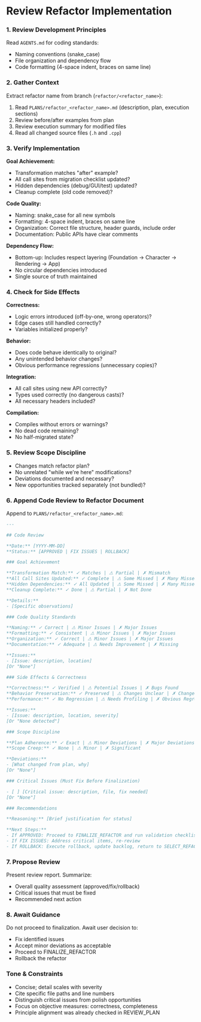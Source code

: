 # Review Refactor Implementation

### 1. Review Development Principles

Read `AGENTS.md` for coding standards:
- Naming conventions (snake_case)
- File organization and dependency flow
- Code formatting (4-space indent, braces on same line)

### 2. Gather Context

Extract refactor name from branch (`refactor/<refactor_name>`):

1. Read `PLANS/refactor_<refactor_name>.md` (description, plan, execution sections)
2. Review before/after examples from plan
3. Review execution summary for modified files
4. Read all changed source files (`.h` and `.cpp`)

### 3. Verify Implementation

**Goal Achievement:**
- Transformation matches "after" example?
- All call sites from migration checklist updated?
- Hidden dependencies (debug/GUI/test) updated?
- Cleanup complete (old code removed)?

**Code Quality:**
- Naming: snake_case for all new symbols
- Formatting: 4-space indent, braces on same line
- Organization: Correct file structure, header guards, include order
- Documentation: Public APIs have clear comments

**Dependency Flow:**
- Bottom-up: Includes respect layering (Foundation → Character → Rendering → App)
- No circular dependencies introduced
- Single source of truth maintained

### 4. Check for Side Effects

**Correctness:**
- Logic errors introduced (off-by-one, wrong operators)?
- Edge cases still handled correctly?
- Variables initialized properly?

**Behavior:**
- Does code behave identically to original?
- Any unintended behavior changes?
- Obvious performance regressions (unnecessary copies)?

**Integration:**
- All call sites using new API correctly?
- Types used correctly (no dangerous casts)?
- All necessary headers included?

**Compilation:**
- Compiles without errors or warnings?
- No dead code remaining?
- No half-migrated state?

### 5. Review Scope Discipline

- Changes match refactor plan?
- No unrelated "while we're here" modifications?
- Deviations documented and necessary?
- New opportunities tracked separately (not bundled)?

### 6. Append Code Review to Refactor Document

Append to `PLANS/refactor_<refactor_name>.md`:

```markdown
---

## Code Review

**Date:** [YYYY-MM-DD]
**Status:** [APPROVED | FIX ISSUES | ROLLBACK]

### Goal Achievement

**Transformation Match:** ✓ Matches | ⚠ Partial | ✗ Mismatch
**All Call Sites Updated:** ✓ Complete | ⚠ Some Missed | ✗ Many Missed
**Hidden Dependencies:** ✓ All Updated | ⚠ Some Missed | ✗ Many Missed
**Cleanup Complete:** ✓ Done | ⚠ Partial | ✗ Not Done

**Details:**
- [Specific observations]

### Code Quality Standards

**Naming:** ✓ Correct | ⚠ Minor Issues | ✗ Major Issues
**Formatting:** ✓ Consistent | ⚠ Minor Issues | ✗ Major Issues
**Organization:** ✓ Correct | ⚠ Minor Issues | ✗ Major Issues
**Documentation:** ✓ Adequate | ⚠ Needs Improvement | ✗ Missing

**Issues:**
- [Issue: description, location]
[Or "None"]

### Side Effects & Correctness

**Correctness:** ✓ Verified | ⚠ Potential Issues | ✗ Bugs Found
**Behavior Preservation:** ✓ Preserved | ⚠ Changes Unclear | ✗ Changed
**Performance:** ✓ No Regression | ⚠ Needs Profiling | ✗ Obvious Regression

**Issues:**
- [Issue: description, location, severity]
[Or "None detected"]

### Scope Discipline

**Plan Adherence:** ✓ Exact | ⚠ Minor Deviations | ✗ Major Deviations
**Scope Creep:** ✓ None | ⚠ Minor | ✗ Significant

**Deviations:**
- [What changed from plan, why]
[Or "None"]

### Critical Issues (Must Fix Before Finalization)

- [ ] [Critical issue: description, file, fix needed]
[Or "None"]

### Recommendations

**Reasoning:** [Brief justification for status]

**Next Steps:**
- If APPROVED: Proceed to FINALIZE_REFACTOR and run validation checklist
- If FIX ISSUES: Address critical items, re-review
- If ROLLBACK: Execute rollback, update backlog, return to SELECT_REFACTOR
```

### 7. Propose Review

Present review report. Summarize:
- Overall quality assessment (approved/fix/rollback)
- Critical issues that must be fixed
- Recommended next action

### 8. Await Guidance

Do not proceed to finalization. Await user decision to:
- Fix identified issues
- Accept minor deviations as acceptable
- Proceed to FINALIZE_REFACTOR
- Rollback the refactor

### Tone & Constraints

- Concise; detail scales with severity
- Cite specific file paths and line numbers
- Distinguish critical issues from polish opportunities
- Focus on objective measures: correctness, completeness
- Principle alignment was already checked in REVIEW_PLAN
